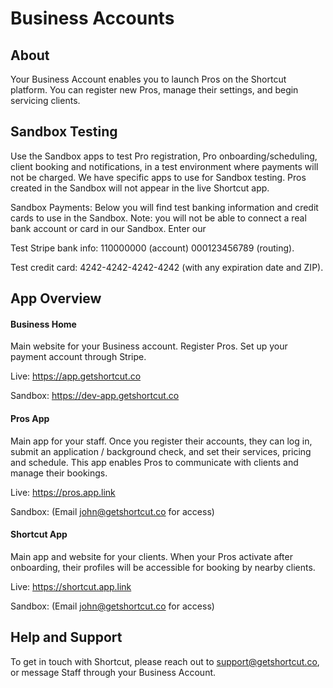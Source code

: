 # Business Accounts


## About

Your Business Account enables you to launch Pros on the Shortcut platform. You can register new Pros, manage their settings, and begin servicing clients.


## Sandbox Testing

Use the Sandbox apps to test Pro registration, Pro onboarding/scheduling, client booking and notifications, in a test environment where payments will not be charged. We have specific apps to use for Sandbox testing. Pros created in the Sandbox will not appear in the live  Shortcut app.

Sandbox Payments: Below you will find test banking information and credit cards to use in the Sandbox. Note: you will not be able to connect a real bank account or card in our Sandbox. Enter our 

Test Stripe bank info: 110000000 (account)	000123456789 (routing).

Test credit card: 4242-4242-4242-4242 (with any expiration date and ZIP).


## App Overview

#### Business Home
Main website for your Business account. Register Pros. Set up your payment account through Stripe.

Live: https://app.getshortcut.co

Sandbox: https://dev-app.getshortcut.co


#### Pros App
Main app for your staff. Once you register their accounts, they can log in, submit an application / background check, and set their services, pricing and schedule. This app enables Pros to communicate with clients and manage their bookings.

Live: https://pros.app.link

Sandbox: (Email john@getshortcut.co for access)


#### Shortcut App
Main app and website for your clients. When your Pros activate after onboarding, their profiles will be accessible for booking by nearby clients.

Live: https://shortcut.app.link

Sandbox: (Email john@getshortcut.co for access)


## Help and Support

To get in touch with Shortcut, please reach out to support@getshortcut.co, or message Staff through your Business Account.
